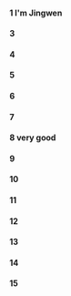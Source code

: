 #### 1 I'm Jingwen
#### 3
#### 4
#### 5
#### 6
#### 7 
#### 8 very good
#### 9
#### 10
#### 11
#### 12
#### 13
#### 14
#### 15